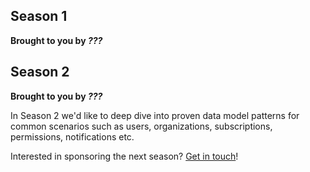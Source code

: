 ## Season 1

**Brought to you by _???_**

## Season 2

**Brought to you by _???_**

In Season 2 we'd like to deep dive into proven data model patterns for common scenarios such as users, organizations, subscriptions, permissions, notifications etc.

Interested in sponsoring the next season? [Get in touch](mailto:queen@raae.codes)!
